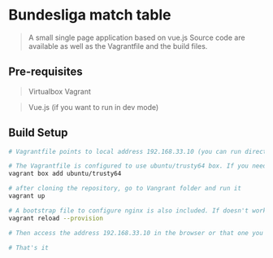 # Bundesliga match table

> A small single page application based on vue.js
> Source code are available as well as the Vagrantfile and the build files.

## Pre-requisites
> Virtualbox
> Vagrant

> Vue.js (if you want to run in dev mode)

## Build Setup

``` bash
# Vagrantfile points to local address 192.168.33.10 (you can run directly or add an instance in your host files)

# The Vagrantfile is configured to use ubuntu/trusty64 box. If you need to get you can run:
vagrant box add ubuntu/trusty64

# after cloning the repository, go to Vangrant folder and run it
vagrant up

# A bootstrap file to configure nginx is also included. If doesn't work you can reload box and explicit call the provision method
vagrant reload --provision

# Then access the address 192.168.33.10 in the browser or that one you configured early

# That's it
```

